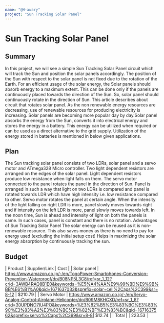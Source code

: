 ```yaml
---
name: "@H-awary"
project: "Sun Tracking Solar Panel"
---
```


# Sun Tracking Solar Panel
## Summary
In this project, we will see a simple Sun Tracking Solar Panel circuit which will track the Sun and position the solar panels accordingly.
The position of the Sun with respect to the solar panel is not fixed due to the rotation of the Earth. For an efficient usage of the solar energy, the Solar panels should absorb energy to a maximum extent.
This can be done only if the panels are continuously placed towards the direction of the Sun. So, solar panel should continuously rotate in the direction of Sun. This article describes about circuit that rotates solar panel.
As the non renewable energy resources are decreasing, use of renewable resources for producing electricity is increasing. Solar panels are becoming more popular day by day.Solar panel absorbs the energy from the Sun, converts it into electrical energy and stores the energy in a battery.
This energy can be utilized when required or can be used as a direct alternative to the grid supply. Utilization of the energy stored in batteries is mentioned in below given applications.
## Plan
The Sun tracking solar panel consists of two LDRs, solar panel and a servo motor and ATmega328 Micro controller.
Two light dependent resistors are arranged on the edges of the solar panel. Light dependent resistors produce low resistance when light falls on them. The servo motor connected to the panel rotates the panel in the direction of Sun. Panel is arranged in such a way that light on two LDRs is compared and panel is rotated towards LDR which have high intensity i.e. low resistance compared to other. Servo motor rotates the panel at certain angle.
When the intensity of the light falling on right LDR is more, panel slowly moves towards right and if intensity on the left LDR is more, panel slowly moves towards left. In the noon time, Sun is ahead and intensity of light on both the panels is same. In such cases, panel is constant and there is no rotation.
Advantages of Sun Tracking Solar Panel
The solar energy can be reused as it is non-renewable resource.
This also saves money as there is no need to pay for energy used (excluding the initial setup cost)
Helps in maximizing the solar energy absorption by continuously tracking the sun.
## Budget

| Product         | Supplier/Link                         | Cost   |
| Solar panel | https://www.amazon.co.jp/-/en/TogoPower-Smartphones-Conversion-Prevention-Waterproof/dp/B08NP5L3C8/ref=sr_1_12?crid=3AWB4RAQ8B1E0&keywords=%E5%A4%AA%E9%99%BD%E9%9B%BB%E6%B1%A0&qid=1671637033&sprefix=solar+cell%2Caps%2C399&sr=8-12 | $210.79 |
| Servo Motor |   https://www.amazon.co.jp/-/en/Servo-Analog-Control-Airplane-Helicopter/dp/B09M8KHCXD/ref=sr_1_8?crid=30UPDNO7IU4PO&keywords=%E3%82%B5%E3%83%BC%E3%83%9C%E3%83%A2%E3%83%BC%E3%82%BF%E3%83%BC&qid=1671637562&sprefix=servo%2Caps%2C399&sr=8-8| $12.74 |
| Total           |                                       | 223.53 |
